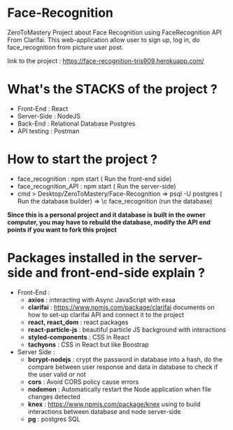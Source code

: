 # Face-Recognition
ZeroToMastery Project about Face Recognition using FaceRecognition API From Clarifai. This web-application allow user to sign up, log in, do face_recognition from picture user post. 

link to the project : https://face-recognition-tris909.herokuapp.com/

# What's the STACKS of the project ? 
* Front-End : React 
* Server-Side : NodeJS 
* Back-End : Relational Database Postgres
* API testing : Postman 

# How to start the project ?
* face_recognition : npm start ( Run the front-end side)
* face_recognition_API : npm start ( Run the server-side) 
* cmd > Desktop/ZeroToMastery/Face-Recognition => psql -U postgres ( Run the database builder) => \c face_recognition (run the database) 

__Since this is a personal project and it database is built in the owner computer, you may have to rebuild the database, modify the API end points if you want to fork this project__

# Packages installed in the server-side and front-end-side explain ? 
* Front-End :
  * __axios__ : interacting with Async JavaScript with easa
  * __clarifai__ : https://www.npmjs.com/package/clarifai documents on how to set-up clarifai API and connect it to the project
  * __react, react_dom__ : react packages 
  * __react-particle-js__ : beautiful particle JS background with interactions 
  * __styled-components__ : CSS in React 
  * __tachyons__ : CSS in React but like Boostrap 
* Server Side : 
  * __bcrypt-nodejs__ : crypt the password in database into a hash, do the compare between user response and data in database to check if the user valid or not 
  * __cors__ : Avoid CORS policy cause errors 
  * __nodemon__ : Automatically restart the Node application when file changes detected
  * __knex__ : https://www.npmjs.com/package/knex using to build interactions between database and node server-side 
  * __pg__ : postgres SQL 
